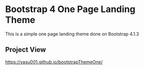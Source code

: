 # Bootstrap 4 One Page Landing Theme

This is a simple one page landing theme done on Bootstrap 4.1.3

## Project View
https://vasu001.github.io/bootstrapThemeOne/